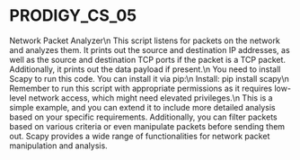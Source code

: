 # PRODIGY_CS_05
Network Packet Analyzer\n
This script listens for packets on the network and analyzes them. It prints out the source and destination IP addresses, as well as the source and destination TCP ports if the packet is a TCP packet. Additionally, it prints out the data payload if present.\n
You need to install Scapy to run this code. You can install it via pip:\n
Install: pip install scapy\n
Remember to run this script with appropriate permissions as it requires low-level network access, which might need elevated privileges.\n
This is a simple example, and you can extend it to include more detailed analysis based on your specific requirements. Additionally, you can filter packets based on various criteria or even manipulate packets before sending them out. Scapy provides a wide range of functionalities for network packet manipulation and analysis.
